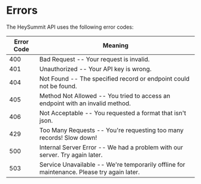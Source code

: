 # Errors

The HeySummit API uses the following error codes:


Error Code | Meaning
---------- | -------
400 | Bad Request -- Your request is invalid.
401 | Unauthorized -- Your API key is wrong.
404 | Not Found -- The specified record or endpoint could not be found.
405 | Method Not Allowed -- You tried to access an endpoint with an invalid method.
406 | Not Acceptable -- You requested a format that isn't json.
429 | Too Many Requests -- You're requesting too many records! Slow down!
500 | Internal Server Error -- We had a problem with our server. Try again later.
503 | Service Unavailable -- We're temporarily offline for maintenance. Please try again later.
